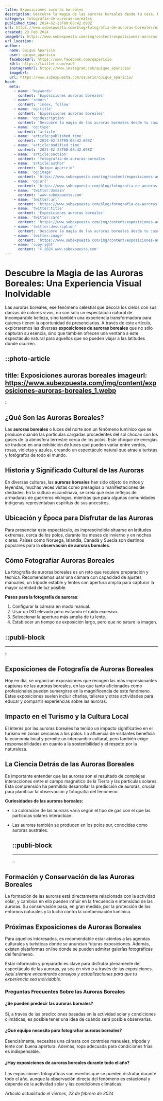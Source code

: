 ```yaml
---
title: Exposiciones auroras boreales
description: Descubre la magia de las auroras boreales desde tu casa. Nuestras exposiciones te guiarán a través de este fenómeno único. ¡Explora la belleza del cielo!
category: fotografia-de-auroras-boreales
published_time: 2024-02-23T00:08:42.698Z
url: https://www.subexpuesta.com/blog/fotografia-de-auroras-boreales/exposiciones-auroras-boreales
created: 23 Feb 2024
imageUrl: https://www.subexpuesta.com/img/content/exposiciones-auroras-boreales_1.webp
url_location:
author:
  name: Quique Aparicio
  user: quique_aparicio
  facebookUrl: https://www.facebook.com/qaparicio
  xUrl: https://twitter.com/eac9
  instagramUrl: https://www.instagram.com/quique_aparicio/
  imageUrl: 
  url: https://www.subexpuesta.com/usuario/quique_aparicio/
head:
  meta:
    - name: 'keywords'
      content: 'Exposiciones auroras boreales'
    - name: 'robots'
      content: 'index, follow'
    - name: 'og:title'
      content: 'Exposiciones auroras boreales'
    - name: 'og:description'
      content: 'Descubre la magia de las auroras boreales desde tu casa. Nuestras exposiciones te guiarán a través de este fenómeno único. ¡Explora la belleza del cielo!'
    - name: 'og:type'
      content: 'article'
    - name: 'article:published_time'
      content: '2024-02-23T00:08:42.698Z'
    - name: 'article:modified_time'
      content: '2024-02-23T00:08:42.698Z'
    - name: 'article:section'
      content: 'fotografia-de-auroras-boreales'
    - name: 'article:author'
      content: 'Quique Aparicio'
    - name: 'og:image'
      content: 'https://www.subexpuesta.com/img/content/exposiciones-auroras-boreales_1.webp'
    - name: 'og:url'
      content: 'https://www.subexpuesta.com/blog/fotografia-de-auroras-boreales/exposiciones-auroras-boreales'
    - name: 'twitter:domain'
      content: 'www.subexpuesta.com'
    - name: 'twitter:url'
      content: 'https://www.subexpuesta.com/blog/fotografia-de-auroras-boreales/exposiciones-auroras-boreales'
    - name: 'twitter:title'
      content: 'Exposiciones auroras boreales'
    - name: 'twitter:card'
      content: 'https://www.subexpuesta.com/img/content/exposiciones-auroras-boreales_1.webp'
    - name: 'twitter:description'
      content: 'Descubre la magia de las auroras boreales desde tu casa. Nuestras exposiciones te guiarán a través de este fenómeno único. ¡Explora la belleza del cielo!'
    - name: 'twitter:image'
      content: 'https://www.subexpuesta.com/img/content/exposiciones-auroras-boreales_1.webp'
    - name: 'copyright'
      content: '© 2024 www.subexpuesta.com'
---
```

# Descubre la Magia de las Auroras Boreales: Una Experiencia Visual Inolvidable

Las auroras boreales, ese fenómeno celestial que decora los cielos con sus danzas de colores vivos, no son sólo un espectáculo natural de incomparable belleza, sino también una experiencia transformadora para quienes tienen la oportunidad de presenciarlas. A través de este artículo, exploraremos las diversas **exposiciones de auroras boreales** que no sólo capturan su esencia, sino que también ofrecen una ventana a este espectáculo natural para aquellos que no pueden viajar a las latitudes donde ocurren.


::photo-article
---
title: Exposiciones auroras boreales
imageurl: https://www.subexpuesta.com/img/content/exposiciones-auroras-boreales_1.webp
---
::


## ¿Qué Son las Auroras Boreales?

Las **auroras boreales** o luces del norte son un fenómeno lumínico que se produce cuando las partículas cargadas procedentes del sol chocan con los gases de la atmósfera terrestre cerca de los polos. Este choque de energías se traduce en una exhibición de luces que pueden variar entre verdes, rosas, violetas y azules, creando un espectáculo natural que atrae a turistas y fotógrafos de todo el mundo.

## Historia y Significado Cultural de las Auroras

En diversas culturas, las **auroras boreales** han sido objeto de mitos y leyendas, muchas veces vistas como presagios o manifestaciones de deidades. En la cultura escandinava, se creía que eran reflejos de armaduras de guerreros vikingos, mientras que para algunas comunidades indígenas representaban espíritus de sus ancestros.

## Ubicación y Época para Disfrutar de las Auroras

Para presenciar este espectáculo, es imprescindible situarse en latitudes extremas, cerca de los polos, durante los meses de invierno y en noches claras. Países como Noruega, Islandia, Canadá y Suecia son destinos populares para la **observación de auroras boreales**.

## Cómo Fotografiar Auroras Boreales

La fotografía de auroras boreales es un reto que requiere preparación y técnica. Recomendamos usar una cámara con capacidad de ajustes manuales, un trípode estable y lentes con apertura amplia para capturar la mayor cantidad de luz posible.

**Pasos para la fotografía de auroras:**

1. Configurar la cámara en modo manual.
2. Usar un ISO elevado pero evitando el ruido excesivo.
3. Seleccionar la apertura más amplia de tu lente.
4. Establecer un tiempo de exposición largo, pero que no sature la imagen.


  ::publi-block
  ---
  ---
  ::
  
  
## Exposiciones de Fotografía de Auroras Boreales

Hoy en día, se organizan exposiciones que recogen las más impresionantes capturas de las auroras boreales, en las que tanto aficionados como profesionales pueden sumergirse en la magnificencia de este fenómeno. Estas exposiciones suelen incluir charlas, talleres y otras actividades para educar y compartir experiencias sobre las auroras.

## Impacto en el Turismo y la Cultura Local

El interés por las auroras boreales ha tenido un impacto significativo en el turismo en zonas cercanas a los polos. La afluencia de visitantes beneficia la economía local y permite un intercambio cultural, pero también exige responsabilidades en cuanto a la sostenibilidad y el respeto por la naturaleza.

## La Ciencia Detrás de las Auroras Boreales

Es importante entender que las auroras son el resultado de complejas interacciones entre el campo magnético de la Tierra y las partículas solares. Esta comprensión ha permitido desarrollar la predicción de auroras, crucial para planificar la observación y fotografía del fenómeno.

**Curiosidades de las auroras boreales:**

- La coloración de las auroras varía según el tipo de gas con el que las partículas solares interactúan.
- Las auroras también se producen en los polos sur, conocidas como auroras australes.


  ::publi-block
  ---
  ---
  ::
  
  
## Formación y Conservación de las Auroras Boreales

La formación de las auroras está directamente relacionada con la actividad solar, y cambios en ella pueden influir en la frecuencia e intensidad de las auroras. Su conservación pasa, en gran medida, por la protección de los entornos naturales y la lucha contra la contaminación lumínica.

## Próximas Exposiciones de Auroras Boreales

Para aquellos interesados, es recomendable estar atentos a las agendas culturales y turísticas donde se anuncian futuras exposiciones. Además, existen plataformas online donde se pueden admirar galerías fotográficas del fenómeno.

Estar informado y preparado es clave para disfrutar plenamente del espectáculo de las auroras, ya sea en vivo o a través de las exposiciones. *Aquí siempre encontrarás consejos y actualizaciones para que tu experiencia sea inolvidable.*

### Preguntas Frecuentes Sobre las Auroras Boreales

#### ¿Se pueden predecir las auroras boreales?
Sí, a través de las predicciones basadas en la actividad solar y condiciones climáticas, es posible tener una idea de cuándo será posible observarlas.

#### ¿Qué equipo necesito para fotografiar auroras boreales?
Esencialmente, necesitas una cámara con controles manuales, trípode y lente con buena apertura. Además, ropa adecuada para condiciones frías es indispensable.

#### ¿Hay exposiciones de auroras boreales durante todo el año?
Las exposiciones fotográficas son eventos que se pueden disfrutar durante todo el año, aunque la observación directa del fenómeno es estacional y depende de la actividad solar y las condiciones climáticas.

_Artículo actualizado el viernes, 23 de febrero de 2024_